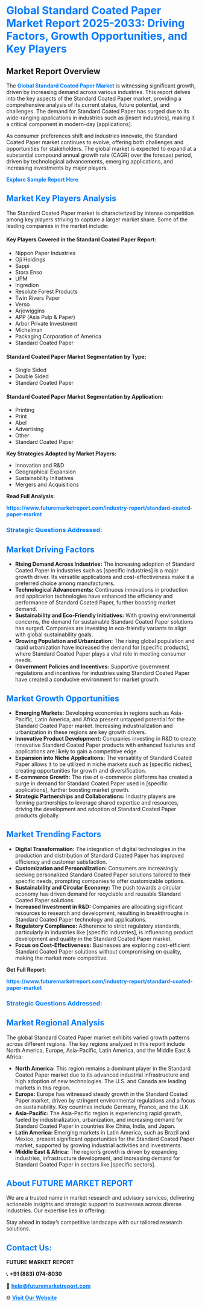 <h1 style="color: #007BFF;">Global Standard Coated Paper Market Report 2025-2033: Driving Factors, Growth Opportunities, and Key Players</h1>

<section id="overview">
<h2>Market Report Overview</h2>
<p>The <a href="https://www.futuremarketreport.com/industry-report/standard-coated-paper-market" style="color: #007BFF; text-decoration: none;"><strong>Global Standard Coated Paper Market</strong></a> is witnessing significant growth, driven by increasing demand across various industries. This report delves into the key aspects of the Standard Coated Paper market, providing a comprehensive analysis of its current status, future potential, and challenges. The demand for Standard Coated Paper has surged due to its wide-ranging applications in industries such as [insert industries], making it a critical component in modern-day [applications].</p>
<p>As consumer preferences shift and industries innovate, the Standard Coated Paper market continues to evolve, offering both challenges and opportunities for stakeholders. The global market is expected to expand at a substantial compound annual growth rate (CAGR) over the forecast period, driven by technological advancements, emerging applications, and increasing investments by major players.</p>
</section>

<section id="overview">
<p><a href="https://www.futuremarketreport.com/request-sample/reportId=107198" style="color: #007BFF; text-decoration: none;"><strong>Explore Sample Report Here</strong></a></p>
</section>

<section id="key-players">
<h2 style="color: #007BFF;">Market Key Players Analysis</h2>
<p>The Standard Coated Paper market is characterized by intense competition among key players striving to capture a larger market share. Some of the leading companies in the market include:</p>
<h4>Key Players Covered in the Standard Coated Paper Report:</h4>
<ul><li>Nippon Paper Industries</li><li>Oji Holdings</li><li>Sappi</li><li>Stora Enso</li><li>UPM</li><li>Ingredion</li><li>Resolute Forest Products</li><li>Twin Rivers Paper</li><li>Verso</li><li>Arjowiggins</li><li>APP (Asia Pulp &amp; Paper)</li><li>Arbor Private Investment</li><li>Michelman</li><li>Packaging Corporation of America</li><li>Standard Coated Paper</li></ul>
<h4>Standard Coated Paper Market Segmentation by Type:</h4>
<ul><li>Single Sided</li><li>Double Sided</li><li>Standard Coated Paper</li></ul>

<h4>Standard Coated Paper Market Segmentation by Application:</h4>
<ul><li>Printing</li><li>Print</li><li>Abel</li><li>Advertising</li><li>Other</li><li>Standard Coated Paper</li></ul>
<p><strong>Key Strategies Adopted by Market Players:</strong></p>
<ul>
<li>Innovation and R&D</li>
<li>Geographical Expansion</li>
<li>Sustainability Initiatives</li>
<li>Mergers and Acquisitions</li>
</ul>
</section>

<section>
<p><strong>Read Full Analysis: </strong></p><a href="https://www.futuremarketreport.com/industry-report/standard-coated-paper-market" style="color: #007BFF; text-decoration: none;"><strong>https://www.futuremarketreport.com/industry-report/standard-coated-paper-market</strong></a>
<h3 style="color: #007BFF;">Strategic Questions Addressed:</h3>
</section>

<section id="driving-factors">
<h2 style="color: #007BFF;">Market Driving Factors</h2>
<ul>
<li><strong>Rising Demand Across Industries:</strong> The increasing adoption of Standard Coated Paper in industries such as [specific industries] is a major growth driver. Its versatile applications and cost-effectiveness make it a preferred choice among manufacturers.</li>
<li><strong>Technological Advancements:</strong> Continuous innovations in production and application technologies have enhanced the efficiency and performance of Standard Coated Paper, further boosting market demand.</li>
<li><strong>Sustainability and Eco-Friendly Initiatives:</strong> With growing environmental concerns, the demand for sustainable Standard Coated Paper solutions has surged. Companies are investing in eco-friendly variants to align with global sustainability goals.</li>
<li><strong>Growing Population and Urbanization:</strong> The rising global population and rapid urbanization have increased the demand for [specific products], where Standard Coated Paper plays a vital role in meeting consumer needs.</li>
<li><strong>Government Policies and Incentives:</strong> Supportive government regulations and incentives for industries using Standard Coated Paper have created a conducive environment for market growth.</li>
</ul>
</section>

<section id="growth-opportunities">
<h2 style="color: #007BFF;">Market Growth Opportunities</h2>
<ul>
<li><strong>Emerging Markets:</strong> Developing economies in regions such as Asia-Pacific, Latin America, and Africa present untapped potential for the Standard Coated Paper market. Increasing industrialization and urbanization in these regions are key growth drivers.</li>
<li><strong>Innovative Product Development:</strong> Companies investing in R&D to create innovative Standard Coated Paper products with enhanced features and applications are likely to gain a competitive edge.</li>
<li><strong>Expansion into Niche Applications:</strong> The versatility of Standard Coated Paper allows it to be utilized in niche markets such as [specific niches], creating opportunities for growth and diversification.</li>
<li><strong>E-commerce Growth:</strong> The rise of e-commerce platforms has created a surge in demand for Standard Coated Paper used in [specific applications], further boosting market growth.</li>
<li><strong>Strategic Partnerships and Collaborations:</strong> Industry players are forming partnerships to leverage shared expertise and resources, driving the development and adoption of Standard Coated Paper products globally.</li>
</ul>
</section>

<section id="trending-factors">
<h2 style="color: #007BFF;">Market Trending Factors</h2>
<ul>
<li><strong>Digital Transformation:</strong> The integration of digital technologies in the production and distribution of Standard Coated Paper has improved efficiency and customer satisfaction.</li>
<li><strong>Customization and Personalization:</strong> Consumers are increasingly seeking personalized Standard Coated Paper solutions tailored to their specific needs, prompting companies to offer customizable options.</li>
<li><strong>Sustainability and Circular Economy:</strong> The push towards a circular economy has driven demand for recyclable and reusable Standard Coated Paper solutions.</li>
<li><strong>Increased Investment in R&D:</strong> Companies are allocating significant resources to research and development, resulting in breakthroughs in Standard Coated Paper technology and applications.</li>
<li><strong>Regulatory Compliance:</strong> Adherence to strict regulatory standards, particularly in industries like [specific industries], is influencing product development and quality in the Standard Coated Paper market.</li>
<li><strong>Focus on Cost-Effectiveness:</strong> Businesses are exploring cost-efficient Standard Coated Paper solutions without compromising on quality, making the market more competitive.</li>
</ul>
</section>

<section>
<p><strong>Get Full Report: </strong></p><a href="https://www.futuremarketreport.com/industry-report/standard-coated-paper-market" style="color: #007BFF; text-decoration: none;"><strong>https://www.futuremarketreport.com/industry-report/standard-coated-paper-market</strong></a>
<h3 style="color: #007BFF;">Strategic Questions Addressed:</h3>
</section>


<section id="regional-analysis">
<h2 style="color: #007BFF;">Market Regional Analysis</h2>
<p>The global Standard Coated Paper market exhibits varied growth patterns across different regions. The key regions analyzed in this report include North America, Europe, Asia-Pacific, Latin America, and the Middle East & Africa:</p>
<ul>
<li><strong>North America:</strong> This region remains a dominant player in the Standard Coated Paper market due to its advanced industrial infrastructure and high adoption of new technologies. The U.S. and Canada are leading markets in this region.</li>
<li><strong>Europe:</strong> Europe has witnessed steady growth in the Standard Coated Paper market, driven by stringent environmental regulations and a focus on sustainability. Key countries include Germany, France, and the U.K.</li>
<li><strong>Asia-Pacific:</strong> The Asia-Pacific region is experiencing rapid growth, fueled by industrialization, urbanization, and increasing demand for Standard Coated Paper in countries like China, India, and Japan.</li>
<li><strong>Latin America:</strong> Emerging markets in Latin America, such as Brazil and Mexico, present significant opportunities for the Standard Coated Paper market, supported by growing industrial activities and investments.</li>
<li><strong>Middle East & Africa:</strong> The region’s growth is driven by expanding industries, infrastructure development, and increasing demand for Standard Coated Paper in sectors like [specific sectors].</li>
</ul>
</section>

<footer>
<h2 style="color: #007BFF;">About FUTURE MARKET REPORT</h2>
<p>We are a trusted name in market research and advisory services, delivering actionable insights and strategic support to businesses across diverse industries. Our expertise lies in offering:</p>

<p>Stay ahead in today’s competitive landscape with our tailored research solutions.</p>

<h2 style="color: #007BFF;">Contact Us:</h2>
<p><strong>FUTURE MARKET REPORT</strong></p>
<p>📞 <strong>+91 (883) 074-8030</strong></p>
<p>📧 <strong><a href="mailto:help@futuremarketreport.com" style="color: #007BFF;">help@futuremarketreport.com</a></strong></p>
<p>🌐 <strong><a href="https://www.futuremarketreport.com/" style="color: #007BFF;">Visit Our Website</a></strong></p>
</footer>